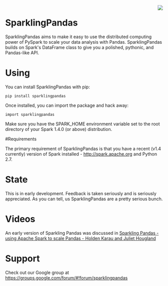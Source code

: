 <img align="right" src="img/logo.jpg">

# SparklingPandas

SparklingPandas aims to make it easy to use the distributed computing power
of PySpark to scale your data analysis with Pandas. SparklingPandas builds on
Spark's DataFrame class to give you a polished, pythonic, and Pandas-like API.


# Using

You can install SparklingPandas with pip:

    pip install sparklingpandas

Once installed, you can import the package and hack away:

    import sparklingpandas

Make sure you have the SPARK_HOME environment variable set to the root
directory of your Spark 1.4.0 (or above) distribution.

#Requirements

The primary requirement of SparklingPandas is that you have a recent (v1.4
currently) version of Spark installed - <http://spark.apache.org> and Python
2.7.


# State
This is in early development. Feedback is taken seriously and is seriously appreciated.
As you can tell, us SparklingPandas are a pretty serious bunch.

# Videos
An early version of Sparkling Pandas was discussed in [Sparkling Pandas - using
Apache Spark to scale Pandas - Holden Karau and Juliet Hougland](https://www.youtube.com/watch?v=AcyI_V8FeIU)

# Support
Check out our Google group at https://groups.google.com/forum/#!forum/sparklingpandas
